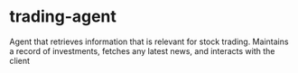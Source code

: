 # trading-agent
Agent that retrieves information that is relevant for stock trading. Maintains a record of investments, fetches any latest news, and interacts with the client
